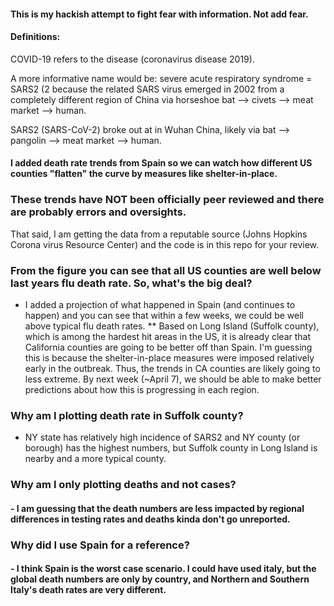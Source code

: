 #### This is my hackish attempt to fight fear with information. Not add fear.
#### Definitions:
COVID-19 refers to the disease (coronavirus disease 2019). 

A more informative name would be: severe acute respiratory syndrome = SARS2 (2 because the related SARS virus emerged in 2002 from a completely different region of China via horseshoe bat --> civets --> meat market --> human.

SARS2 (SARS-CoV-2) broke out at in Wuhan China, likely via bat --> pangolin --> meat market --> human.


#### I added death rate trends from Spain so we can watch how different US counties "flatten" the curve by measures like shelter-in-place.
### These trends have NOT been officially peer reviewed and there are probably errors and oversights.
That said, I am getting the data from a reputable source (Johns Hopkins Corona virus Resource Center) and the code is in this repo for your review. 

### From the figure you can see that all US counties are well below last years flu death rate. So, what's the big deal?
 - I added a projection of what happened in Spain (and continues to happen) and you can see that within a few weeks, we could be well above typical flu death rates. 
** Based on Long Island (Suffolk county), which is among the hardest hit areas in the US, it is already clear that California counties are going to be better off than Spain. I'm guessing this is because the shelter-in-place measures were imposed relatively early in the outbreak.
Thus, the trends in CA counties are likely going to less extreme. By next week (~April 7), we should be able to make better predictions about how this is progressing in each region.

### Why am I plotting death rate in Suffolk county?  
- NY state has relatively high incidence of SARS2 and NY county (or borough) has the highest numbers, but Suffolk county in Long Island is nearby and a more typical county.

### Why am I only plotting deaths and not cases?
#### - I am guessing that the death numbers are less impacted by regional differences in testing rates and deaths kinda don't go unreported. 

### Why did I use Spain for a reference?
#### - I think Spain is the worst case scenario. I could have used italy, but the global death numbers are only by country, and Northern and Southern Italy's death rates are very different. 




